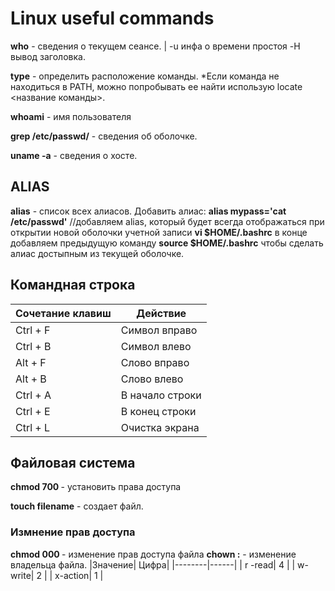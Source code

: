 # Linux useful commands


__who__  - сведения о текущем сеансе. | -u инфа о времени простоя -H вывод заголовка. 

__type__ - определить расположение команды. *Если команда не находиться в PATH, можно попробывать ее найти использую locate <название команды>.

__whoami__ - имя пользователя

__grep <name> /etc/passwd/__ - сведения об оболочке.

__uname -a__ - сведения о хосте.
  
## ALIAS
__alias__ - список всех алиасов.
Добавить алиас: 
__alias mypass='cat /etc/passwd'__ 
//добавляем alias, который будет всегда отображаться при открытии новой оболочки учетной записи
__vi $HOME/.bashrc__ в конце добавляем предыдущую команду
__source $HOME/.bashrc__ чтобы сделать алиас достыпным из текущей оболочке.   



## Командная строка

|Сочетание клавиш | Действие |
|-----------------|----------|
|Ctrl + F         |Символ вправо|
|Ctrl + B         |Символ влево|
|Alt + F         |Слово вправо|
|Alt + B         |Слово влево|
|Ctrl + A         |В начало строки|
|Ctrl + E         |В конец строки|
|Ctrl + L         |Очистка экрана|

## Файловая система

__chmod 700 <filename>__ - установить права доступа

__touch filename__ - создает файл.

### Измнение прав доступа
__chmod 000 <filename>__ - изменение прав доступа файла
__chown <user>:<group>__ - изменение владельца файла.
|Значение| Цифра|
|--------|------|
| r -read| 4    |
| w-write| 2    |
| x-action| 1   |

